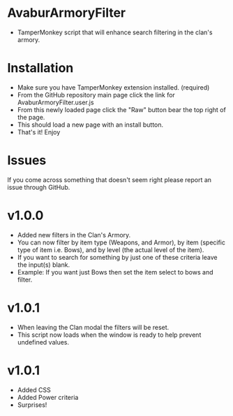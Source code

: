 # AvaburArmoryFilter
- TamperMonkey script that will enhance search filtering in the clan's armory.


# Installation
- Make sure you have TamperMonkey extension installed. (required)
- From the GitHub repository main page click the link for AvaburArmoryFilter.user.js
- From this newly loaded page click the "Raw" button bear the top right of the page.
- This should load a new page with an install button.
- That's it! Enjoy

# Issues
If you come across something that doesn't seem right please report an issue through GitHub.

# v1.0.0
- Added new filters in the Clan's Armory. 
- You can now filter by item type (Weapons, and Armor), by item (specific type of item i.e. Bows), and by level (the actual level of the item). 
- If you want to search for something by just one of these criteria leave the input(s) blank. 
- Example: If you want just Bows then set the item select to bows and filter.

# v1.0.1
- When leaving the Clan modal the filters will be reset.
- This script now loads when the window is ready to help prevent undefined values.

# v1.0.1
- Added CSS 
- Added Power criteria
- Surprises!
